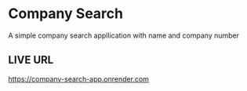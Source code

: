 # Company Search

A simple company search appllication with name and company number

## LIVE URL

https://company-search-app.onrender.com
